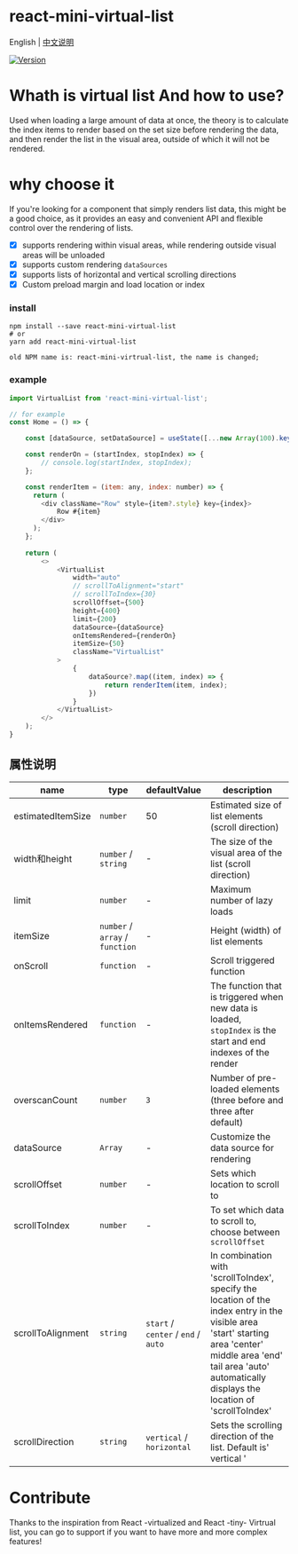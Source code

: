 # react-mini-virtual-list

English | [中文说明](./README_CN.md)

[![Version](https://img.shields.io/badge/version-1.0.6-green)](https://www.npmjs.com/package/react-mini-virtual-list)

# Whath is virtual list And how to use?

Used when loading a large amount of data at once, the theory is to calculate the index items to render based on the set size before rendering the data, and then render the list in the visual area, outside of which it will not be rendered.

# why choose it
If you're looking for a component that simply renders list data, this might be a good choice, as it provides an easy and convenient API and flexible control over the rendering of lists.
- [x] supports rendering within visual areas, while rendering outside visual areas will be unloaded
- [x] supports custom rendering `dataSources`
- [x] supports lists of horizontal and vertical scrolling directions
- [x] Custom preload margin and load location or index

### install
```
npm install --save react-mini-virtual-list
# or
yarn add react-mini-virtual-list

old NPM name is: react-mini-virtrual-list, the name is changed;
```

### example
```javascript
import VirtualList from 'react-mini-virtual-list';

// for example
const Home = () => {

    const [dataSource, setDataSource] = useState([...new Array(100).keys()]);

    const renderOn = (startIndex, stopIndex) => {
        // console.log(startIndex, stopIndex);
    };

    const renderItem = (item: any, index: number) => {
      return (
        <div className="Row" style={item?.style} key={index}>
            Row #{item}
        </div>
      );
    };
    
    return (
        <>
            <VirtualList
                width="auto"
                // scrollToAlignment="start"
                // scrollToIndex={30}
                scrollOffset={500}
                height={400}
                limit={200}
                dataSource={dataSource}
                onItemsRendered={renderOn}
                itemSize={50}
                className="VirtualList"
            >
                {
                    dataSource?.map((item, index) => {
                        return renderItem(item, index);
                    })
                }
            </VirtualList>
        </>
    );
}
```

## 属性说明

| name                          | type                  | defaultValue                                                         | description                                                                                                      |
| ----------------------------- | --------------------- | -------------------------------------------------------------- | --------------------------------------------------------------------------------------------------------- |
| estimatedItemSize             | `number`              | 50                                                             | Estimated size of list elements (scroll direction)                                                                                  |
| width和height                 | `number` / `string`   | -                                                              | The size of the visual area of the list (scroll direction)                                                                               |
| limit                         | `number`              | -                                                              | Maximum number of lazy loads                                                  |
| itemSize                      | `number` / `array` / `function` | -                                                    | Height (width) of list elements                                                                              |
| onScroll                      | `function`            | -                                                              | Scroll triggered function              |
| onItemsRendered               | `function`            | -                                                              | The function that is triggered when new data is loaded, `stopIndex` is the start and end indexes of the render |
| overscanCount                 | `number`              | `3`                                                            | Number of pre-loaded elements (three before and three after default)                                                                                         |
| dataSource                    | `Array`               | -                                                              | Customize the data source for rendering                                                                                          |
| scrollOffset                  | `number`              | -                                                              | Sets which location to scroll to                                                                                          |
| scrollToIndex                 | `number`              | -                                                              | To set which data to scroll to, choose between `scrollOffset`                                                                                         |
| scrollToAlignment             | `string`              | `start` / `center` / `end` / `auto`                                                                                                                   | In combination with 'scrollToIndex', specify the location of the index entry in the visible area 'start' starting area 'center' middle area 'end' tail area 'auto' automatically displays the location of 'scrollToIndex'                                                                                          |
| scrollDirection               | `string`              | `vertical` / `horizontal`                                                            | Sets the scrolling direction of the list. Default is' vertical '                                                                                          |

# Contribute
Thanks to the inspiration from React -virtualized and React -tiny- Virtrual list, you can go to support if you want to have more and more complex features!



